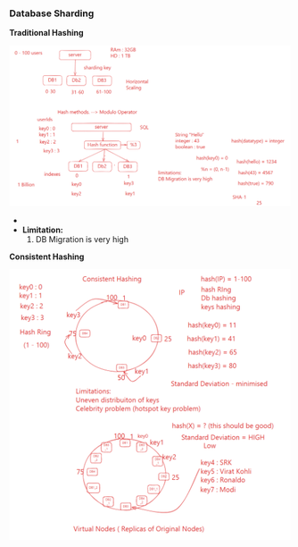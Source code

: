 ### Database Sharding

**Traditional Hashing**

![1752988052961](image/DBSharding/1752988052961.png)

* 
* **Limitation:**
  1. DB Migration is very high

**Consistent Hashing**

![1752988118707](image/DBSharding/1752988118707.png)
